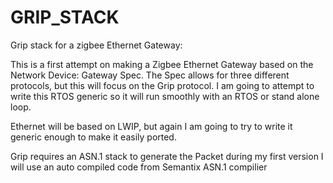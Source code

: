 GRIP_STACK
==========

Grip stack for a zigbee Ethernet Gateway:

This is a first attempt on making a Zigbee Ethernet Gateway based on the Network Device: Gateway Spec.  The Spec
allows for three different protocols, but this will focus on the Grip protocol.  I am going to attempt to write this 
RTOS generic so it will run smoothly with an RTOS or stand alone loop.  

Ethernet will be based on LWIP, but again I am going to try to write it generic enough to make it easily ported.

Grip requires an ASN.1 stack to generate the Packet during my first version I will use an auto compiled code 
from Semantix ASN.1 compilier